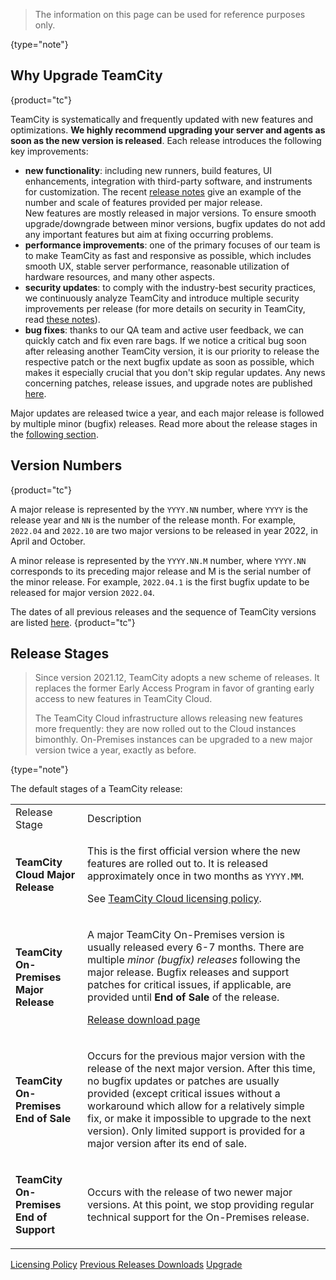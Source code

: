[//]: # (title: TeamCity Release Cycle)
[//]: # (auxiliary-id: TeamCity Release Cycle)

>The information on this page can be used for reference purposes only.
> 
{type="note"}

## Why Upgrade TeamCity
{product="tc"}

TeamCity is systematically and frequently updated with new features and optimizations. __We highly recommend upgrading your server and agents as soon as the new version is released__. Each release introduces the following key improvements:
* __new functionality__: including new runners, build features, UI enhancements, integration with third-party software, and instruments for customization. The recent [release notes](what-s-new-in-teamcity.md) give an example of the number and scale of features provided per major release.  
  New features are mostly released in major versions. To ensure smooth upgrade/downgrade between minor versions, bugfix updates do not add any important features but aim at fixing occurring problems.
* __performance improvements__: one of the primary focuses of our team is to make TeamCity as fast and responsive as possible, which includes smooth UX, stable server performance, reasonable utilization of hardware resources, and many other aspects.
* __security updates__: to comply with the industry-best security practices, we continuously analyze TeamCity and introduce multiple security improvements per release (for more details on security in TeamCity, read [these notes](security-notes.md)).
* __bug fixes__: thanks to our QA team and active user feedback, we can quickly catch and fix even rare bags. If we notice a critical bug soon after releasing another TeamCity version, it is our priority to release the respective patch or the next bugfix update as soon as possible, which makes it especially crucial that you don't skip regular updates. Any news concerning patches, release issues, and upgrade notes are published [here](upgrade-notes.md).

Major updates are released twice a year, and each major release is followed by multiple minor (bugfix) releases. Read more about the release stages in the [following section](#Release+Stages).

## Version Numbers
{product="tc"}

A major release is represented by the `YYYY.NN` number, where `YYYY` is the release year and `NN` is the number of the release month. For example, `2022.04` and `2022.10` are two major versions to be released in year 2022, in April and October.

A minor release is represented by the `YYYY.NN.M` number, where `YYYY.NN` corresponds to its preceding major release and M is the serial number of the minor release. For example, `2022.04.1` is the first bugfix update to be released for major version `2022.04`.

The dates of all previous releases and the sequence of TeamCity versions are listed [here](previous-releases-downloads.md).
{product="tc"}

## Release Stages

>Since version 2021.12, TeamCity adopts a new scheme of releases. It replaces the former Early Access Program in favor of granting early access to new features in TeamCity Cloud.
> 
>The TeamCity Cloud infrastructure allows releasing new features more frequently: they are now rolled out to the Cloud instances bimonthly. On-Premises instances can be upgraded to a new major version twice a year, exactly as before.
> 
{type="note"}

The default stages of a TeamCity release:

<table>

<tr>

<td>Release Stage</td>
<td>Description</td>

</tr>

<tr>

<td>

__TeamCity Cloud Major Release__

</td>

<td>

This is the first official version where the new features are rolled out to. It is released approximately once in two months as `YYYY.MM`.

See [TeamCity Cloud licensing policy](https://www.jetbrains.com/help/teamcity/cloud/teamcity-cloud-subscription-and-licensing.html).

</td>

</tr>

<tr>

<td>

__TeamCity On-Premises Major Release__

</td>

<td>

A major TeamCity On-Premises version is usually released every 6-7 months. There are multiple _minor (bugfix) releases_ following the major release. Bugfix releases and support patches for critical issues, if applicable, are provided until __End of Sale__ of the release.

[Release download page](https://www.jetbrains.com/teamcity/download/)

</td>

</tr>

<tr>

<td>

__TeamCity On-Premises End of Sale__

</td>

<td>

Occurs for the previous major version with the release of the next major version. After this time, no bugfix updates or patches are usually provided (except critical issues without a workaround which allow for a relatively simple fix, or make it impossible to upgrade to the next version). Only limited support is provided for a major version after its end of sale.

</td>

</tr>

<tr>

<td>

__TeamCity On-Premises End of Support__

</td>

<td>

Occurs with the release of two newer major versions. At this point, we stop providing regular technical support for the On-Premises release.

</td>

</tr>

</table>


<seealso>
        <category ref="installation">
            <a href="licensing-policy.md" product="tc">Licensing Policy</a>
            <a href="previous-releases-downloads.md" product="tc">Previous Releases Downloads</a>
            <a href="upgrading-teamcity-server-and-agents.md" product="tc">Upgrade</a>
        </category>
</seealso>